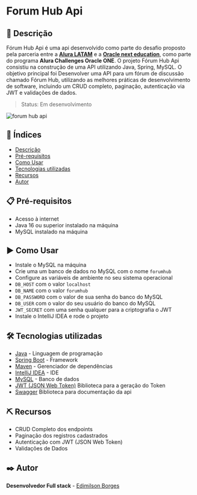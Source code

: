 # Forum Hub Api

## 📖 Descrição
Fórum Hub Api é uma api desenvolvido como parte do desafio proposto pela parceria entre a **[Alura LATAM](https://www.aluracursos.com/)** e a **[Oracle next education](https://www.oracle.com/br/education/oracle-next-education/)**, como parte do programa **Alura Challenges Oracle ONE**. O projeto Fórum Hub Api consistiu na construção de uma API utilizando Java, Spring, MySQL. O objetivo principal foi Desenvolver uma API para um fórum de discussão chamado Fórum Hub, utilizando as melhores práticas de desenvolvimento de software, incluindo um CRUD completo, paginação, autenticação via JWT e validações de dados.

> Status: Em desenvolvimento

![forum hub api](https://github.com/EdimilsonBorges/forum-hub-api/assets/104403198/48fa1154-ac13-445f-8d62-4c9c489e1715)

## 📑 Índices
- [Descrição](#-descrição)
- [Pré-requisitos](#-pré-requisitos)
- [Como Usar](#-como-usar)
- [Tecnologias utilizadas](#-tecnologias-utilizadas)
- [Recursos](#-recursos)
- [Autor](#-autor)

## 📋 Pré-requisitos
- Acesso à internet
- Java 16 ou superior instalado na máquina
- MySQL instalado na máquina
## ▶ Como Usar
- Instale o MySQL na máquina
- Crie uma um banco de dados no MySQL com o nome ```forumhub```
- Configure as variáveis de ambiente no seu sistema operacional
- ```DB_HOST``` com o valor ```localhost```
- ```DB_NAME``` com o valor ```forumhub```
- ```DB_PASSWORD``` com o valor de sua senha do banco do MySQL
- ```DB_USER``` com o valor do seu usuário do banco do MySQL
- ```JWT_SECRET``` com uma senha qualquer para a criptografia o JWT
- Instale o IntelliJ IDEA e rode o projeto
## 🛠️ Tecnologias utilizadas
- [Java](https://www.java.com/pt-BR/) -  Linguagem de programação
- [Spring Boot](https://spring.io/guides/gs/spring-boot) - Framework
- [Maven](https://maven.apache.org/) - Gerenciador de dependências
- [IntelliJ IDEA](https://www.jetbrains.com/idea/) - IDE
- [MySQL](https://www.mysql.com/downloads/) - Banco de dados
- [JWT (JSON Web Token)](https://jwt.io/) Biblioteca para a geração do Token
- [Swagger](https://swagger.io/) Biblioteca para documentação da api
## ⛏️ Recursos
- CRUD Completo dos endpoints
- Paginação dos registros cadastrados
- Autenticação com JWT (JSON Web Token)
- Validações de Dados
## ✒️ Autor
**Desenvolvedor Full stack** - [Edimilson Borges](https://github.com/EdimilsonBorges)
